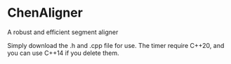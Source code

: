 # ChenAligner
A robust and efficient segment aligner

Simply download the .h and .cpp file for use. The timer require C++20, and you can use C++14 if you delete them.

